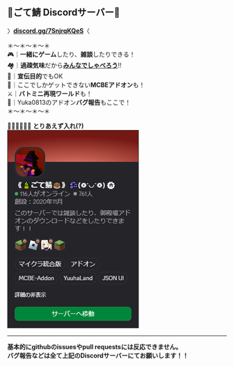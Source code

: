 ##  🌠ごて鯖 Discordサーバー🌠
〉**[discord.gg/7SnjrqKQeS](https://discord.gg/7SnjrqKQeS)**〈

＊～＊～＊～＊  
🎮｜**一緒にゲーム**したり、**雑談**したりできる！  
🏘️｜**過疎気味**だから<ins>**みんなでしゃべろう**</ins>!!  
📣｜**宣伝目的**でもOK  
🧩｜ここでしかゲットできない**MCBEアドオン**も！  
⚔️｜**バトミニ再現ワールド**も！  
💭｜Yuka0813のアドオン**バグ報告**もここで！  
＊～＊～＊～＊

🏡🏃‍♂️🏃‍♀️🏃 **とりあえず入れ(?)**  
[![ごて鯖Discord](https://raw.githubusercontent.com/GotembaYuka/GotembaYuka/refs/heads/main/goteserver.png)](https://discord.gg/7SnjrqKQeS)

***

**基本的にgithubのissuesやpull requestsには反応できません。**  
**バグ報告などは全て上記のDiscordサーバーにてお願いします！！**
